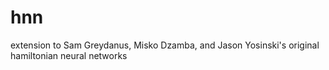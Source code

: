 # hnn

extension to Sam Greydanus, Misko Dzamba, and Jason Yosinski's original hamiltonian neural networks 
